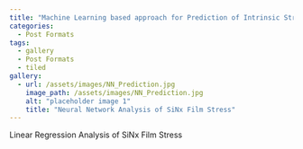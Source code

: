 ```yaml
---
title: "Machine Learning based approach for Prediction of Intrinsic Stress of PECVD - Silicon Nitride Layers"
categories:
  - Post Formats
tags:
  - gallery
  - Post Formats
  - tiled
gallery:
  - url: /assets/images/NN_Prediction.jpg
    image_path: /assets/images/NN_Prediction.jpg
    alt: "placeholder image 1"
    title: "Neural Network Analysis of SiNx Film Stress"
---
```


Linear Regression Analysis of SiNx Film Stress





